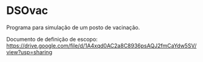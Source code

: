 # DSOvac
Programa para simulação de um posto de vacinação.

Documento de definição de escopo: https://drive.google.com/file/d/1A4xqd0AC2a8C8936psAQJ2fmCaYdw5SV/view?usp=sharing
